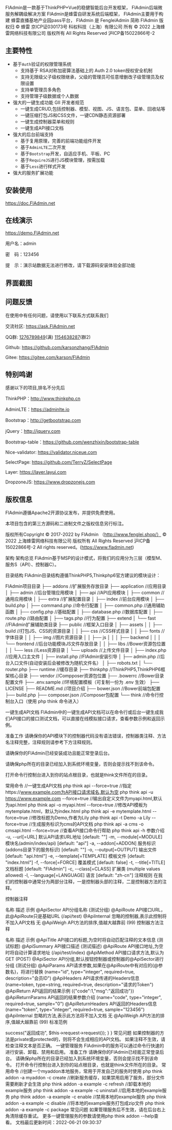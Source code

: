 FlAdmin是一款基于ThinkPHP+Vue的稳健智能后台开发框架，
FlAdmin后端微服务解耦级解决方案
FlAdmin是蜂雷自研发系统后端框架，
FlAdmin主要用于构建 蜂雷直播基地产业园pass平台，
FlAdmin 是 FengleiAdmin 简称 FlAdmin
版权归 © 蜂雷 京ICP证030173号  科权科技（上海）有限公司 所有
© 2022 上海蜂雷网络科技有限公司 版权所有 All Rights Reserved 沪ICP备15022866号-2 

## 主要特性

* 基于`Auth`验证的权限管理系统
    * 支持基于 RSA对称加密算法基础上的 Auth 2.0 token授权安全机制
    * 支持无限级父子级权限继承，父级的管理员可任意增删改子级管理员及权限设置
    * 支持单管理员多角色
    * 支持管理子级数据或个人数据
* 强大的一键生成功能 GII 开发者规范
    * 一键生成CRUD,包括控制器、模型、视图、JS、语言包、菜单、回收站等
    * 一键压缩打包JS和CSS文件，一键CDN静态资源部署
    * 一键生成控制器菜单和规则
    * 一键生成API接口文档
* 强大的后台前端支持 
    * 基于复用原理，完善的前端功能组件开发 
    * 基于`AdminLTE`二次开发
    * 基于`Bootstrap`开发，自适应手机、平板、PC
    * 基于`RequireJS`进行JS模块管理，按需加载
    * 基于`Less`进行样式开发
* 强大的服务扩展功能

## 安装使用

https://doc.FlAdmin.net

## 在线演示

https://demo.FlAdmin.net

用户名：admin

密　码：123456

提　示：演示站数据无法进行修改，请下载源码安装体验全部功能

## 界面截图 

## 问题反馈

在使用中有任何问题，请使用以下联系方式联系我们

交流社区: https://ask.FlAdmin.net

QQ群: [1276789849](https://jq.qq.com/?_wv=1027&k=487PNBb)(满) [1154638287](https://jq.qq.com/?_wv=1027&k=5ObjtwM)(群2) 

Github: https://github.com/karsonzhang/FlAdmin

Gitee: https://gitee.com/karson/FlAdmin

## 特别鸣谢

感谢以下的项目,排名不分先后

ThinkPHP：http://www.thinkphp.cn

AdminLTE：https://adminlte.io

Bootstrap：http://getbootstrap.com

jQuery：http://jquery.com

Bootstrap-table：https://github.com/wenzhixin/bootstrap-table

Nice-validator: https://validator.niceue.com

SelectPage: https://github.com/TerryZ/SelectPage

Layer: https://layer.layui.com

DropzoneJS: https://www.dropzonejs.com


## 版权信息

FlAdmin遵循Apache2开源协议发布，并提供免费使用。

本项目包含的第三方源码和二进制文件之版权信息另行标注。

版权所有Copyright © 2017-2022 by FlAdmin （http://www.fenglei.shop/）
© 2022 上海蜂雷网络科技有限公司 版权所有 All Rights Reserved 沪ICP备15022866号-2 
All rights reserved。(https://www.fladmin.net) 












架构
架构总览
FlAdmin基于MSP的设计模式，将我们的应用分为三层（模型M、服务S（API）、控制器C）。

目录结构
FlAdmin目录结构遵循ThinkPHP5,Thinkphp6官方建议的模块设计：

FlAdmin项目目录
├── addons                  //扩展服务存放目录
├── application             //应用目录
│   ├── admin               //后台管理应用模块
│   ├── api                 //API应用模块
│   ├── common              //通用应用模块
│   ├── extra               //扩展配置目录
│   ├── index               //前台应用模块
│   ├── build.php
│   ├── command.php         //命令行配置
│   ├── common.php          //通用辅助函数
│   ├── config.php          //基础配置
│   ├── database.php        //数据库配置
│   ├── route.php           //路由配置
│   ├── tags.php            //行为配置
├── extend
│   └── fast                //FlAdmin扩展辅助类目录
├── public                  //框架入口目录
│   ├── assets
│   │   ├── build           //打包JS、CSS的资源目录
│   │   ├── css             //CSS样式目录
│   │   ├── fonts           //字体目录
│   │   ├── img             //图片资源目录
│   │   ├── js
│   │   │   ├── backend
│   │   │   └── frontend    //后台功能模块JS文件存放目录
│   │   ├── libs            //Bower资源包位置
│   │   └── less            //Less资源目录
│   └── uploads             //上传文件目录
│   ├── index.php           //应用入口主文件
│   ├── install.php         //FlAdmin安装引导
│   ├── admin.php           //后台入口文件(自动安装后会被修改为随机文件名）
│   ├── robots.txt
│   └── router.php
├── runtime                 //缓存目录
├── thinkphp                //ThinkPHP5,ThinkPHP6框架核心目录
├── vendor                  //Compposer资源包位置
├── .bowerrc                //Bower目录配置文件
├── .env.sample             //环境配置模板（可复制一份为 .env 生效）
├── LICENSE
├── README.md               //项目介绍
├── bower.json              //Bower前端包配置
├── build.php
├── composer.json           //Composer包配置
└── think                   //命令行控制台入口（使用 php think 命令进入）

一键生成API文档
FlAdmin中的一键生成API文档可以在命令行或后台一键生成我们API接口的接口测试文档，可以直接在线模拟接口请求，查看参数示例和返回示例。

准备工作
请确保你的API模块下的控制器代码没有语法错误，控制器类注释、方法名注释完整，注释规则请参考下方注释规则。

请确保你的FlAdmin已经安装成功且能正常登录后台。

请确保php所在的目录已经加入到系统环境变量，否则会提示找不到该命令。

打开命令行控制台进入到你的站点根目录，也就是think文件所在的目录。

常用命令
//一键生成API文档
php think api --force=true
//指定https://www.example.com为API接口请求域名,默认为空
php think api -u https://www.example.com --force=true
//输出自定义文件为myapi.html,默认为api.html
php think api -o myapi.html --force=true
//修改API模板为mytemplate.html，默认为index.html
php think api -e mytemplate.html --force=true
//修改标题为Demo,作者为Lily
php think api -t Demo -a Lily --force=true
//生成服务标识为cms的API文档
php think api -a cms -o cmsapi.html --force=true
//查看API接口命令行帮助
php think api -h
参数介绍
-u, --url[=URL]            默认API请求URL地址 [default: ""]
-m, --module[=MODULE]      模块名(admin/index/api) [default: "api"]
-a, --addon[=ADDON]      服务标识(addons目录下的服务标识) [default: ""]
-o, --output[=OUTPUT]      输出文件 [default: "api.html"]
-e, --template[=TEMPLATE]  模板文件 [default: "index.html"]
-f, --force[=FORCE]        覆盖模式 [default: false]
-t, --title[=TITLE]        文档标题 [default: "FlAdmin"]
-c, --class[=CLASS]        扩展类 (multiple values allowed)
-l, --language[=LANGUAGE]  语言 [default: "zh-cn"]
注释规则
在我们的控制器中通常分为两部分注释，一是控制器头部的注释，二是控制器方法的注释。

控制器注释

名称	描述	示例
@ApiSector	API分组名称	(测试分组)
@ApiRoute	API接口URL，此@ApiRoute只是基础URL	(/api/test)
@ApiInternal	忽略的控制器,表示此控制将不加入API文档	无
@ApiWeigh	API方法的排序,值越大越靠前	(99)
控制器方法注释

名称	描述	示例
@ApiTitle	API接口的标题,为空时将自动匹配注释的文本信息	(测试标题)
@ApiSummary	API接口描述	(测试描述)
@ApiRoute	API接口地址,为空时将自动计算请求地址	(/api/test/index)
@ApiMethod	API接口请求方法,默认为GET	(POST)
@ApiSector	API分组,默认按钮控制器或控制器的@ApiSector进行分组	(测试分组)
@ApiParams	API请求参数,如果在@ApiRoute中有对应的{@参数名}，将进行替换	(name="id", type="integer", required=true, description="会员ID")
@ApiHeaders	API请求传递的Headers信息	(name=token, type=string, required=true, description="请求的Token")
@ApiReturn	API返回的结果示例	({"code":1,"msg":"返回成功"})
@ApiReturnParams	API返回的结果参数介绍	(name="code", type="integer", required=true, sample="0")
@ApiReturnHeaders	API返回的Headers信息	(name="token", type="integer", required=true, sample="123456")
@ApiInternal	忽略的方法,表示此方法将不加入文档	无
@ApiWeigh	API方法的排序,值越大越靠前	(99)
标准范例
<?php

namespace app\api\controller;

/**
 * 测试API控制器
 */
class Test extends \app\common\controller\Api
{

    // 无需验证登录的方法
    protected $noNeedLogin = ['test'];
    // 无需要判断权限规则的方法
    protected $noNeedRight = ['*'];

    /**
     * 首页
     *
     * 可以通过@ApiInternal忽略请求的方法
     * @ApiInternal
     */
    public function index()
    {
        return 'index';
    }

    /**
     * 私有方法
     * 私有的方法将不会出现在文档列表
     */
    private function privatetest()
    {
        return 'private';
    }

    /**
     * 测试方法
     *
     * @ApiTitle    (测试名称)
     * @ApiSummary  (测试描述信息)
     * @ApiSector   (测试分组)
     * @ApiMethod   (POST)
     * @ApiRoute    (/api/test/test/id/{id}/name/{name})
     * @ApiHeaders  (name=token, type=string, required=true, description="请求的Token")
     * @ApiParams   (name="id", type="integer", required=true, description="会员ID")
     * @ApiParams   (name="name", type="string", required=true, description="用户名")
     * @ApiParams   (name="data", type="object", sample="{'user_id':'int','user_name':'string','profile':{'email':'string','age':'integer'}}", description="扩展数据")
     * @ApiReturnParams   (name="code", type="integer", required=true, sample="0")
     * @ApiReturnParams   (name="msg", type="string", required=true, sample="返回成功")
     * @ApiReturnParams   (name="data", type="object", sample="{'user_id':'int','user_name':'string','profile':{'email':'string','age':'integer'}}", description="扩展数据返回")
     * @ApiReturn   ({
        'code':'1',
        'mesg':'返回成功'
     * })
     */
    public function test($id = '', $name = '')
    {
        $this->success("返回成功", $this->request->request());
    }

}
常见问题
如果控制器的方法是private或protected的，则将不会生成相应的API文档。

如果注释不生效，请检查注释文本是否正确。



一键管理服务
FlAdmin中的服务可以通过命令行快速的进行安装、卸载、禁用和启用。

准备工作
请确保你的FlAdmin已经能正常登录后台。

请确保php所在的目录已经加入到系统环境变量，否则会提示找不到该命令。

打开命令行控制台进入到你的站点根目录，也就是think文件所在的目录。

常用命令
//创建一个myaddon本地服务，常用于开发自己的服务时使用
php think addon -a myaddon -c create
//刷新服务缓存，如果禁用启用了服务，部分文件需要刷新才会生效
php think addon -a example -c refresh
//卸载本地的example服务
php think addon -a example -c uninstall
//启用本地的example服务
php think addon -a example -c enable
//禁用本地的example服务
php think addon -a example -c disable
//将本地的example服务打包成zip文件
php think addon -a example -c package
常见问题 
如果管理服务后不生效，请在后台右上角清除缓存重试。
更多一键管理服务的参数请使用php think addon --help查看。

文档最后更新时间：2022-06-21 09:30:37



